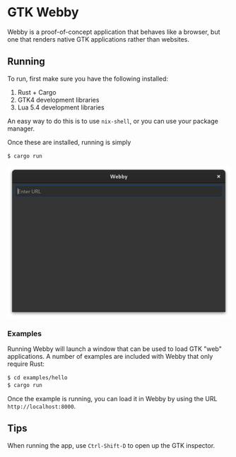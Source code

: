 # GTK Webby

Webby is a proof-of-concept application that behaves like a browser, but one that renders native GTK
applications rather than websites.

## Running

To run, first make sure you have the following installed:

1. Rust + Cargo
2. GTK4 development libraries
3. Lua 5.4 development libraries

An easy way to do this is to use `nix-shell`, or you can use your package manager.

Once these are installed, running is simply

```sh
$ cargo run
```

![Screenshot](images/screenshot.png)

### Examples

Running Webby will launch a window that can be used to load GTK "web" applications. A number of
examples are included with Webby that only require Rust:

```sh
$ cd examples/hello
$ cargo run
```

Once the example is running, you can load it in Webby by using the URL `http://localhost:8000`.

## Tips

When running the app, use `Ctrl-Shift-D` to open up the GTK inspector.

<!-- vim: set tw=100: -->
